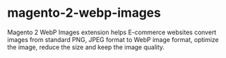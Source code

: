 # magento-2-webp-images
Magento 2 WebP Images extension helps E-commerce websites convert images from standard PNG, JPEG format to WebP image format, optimize the image, reduce the size and keep the image quality.
